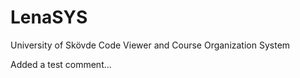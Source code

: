 LenaSYS
==============

University of Skövde Code Viewer and Course Organization System
 
Added a test comment...